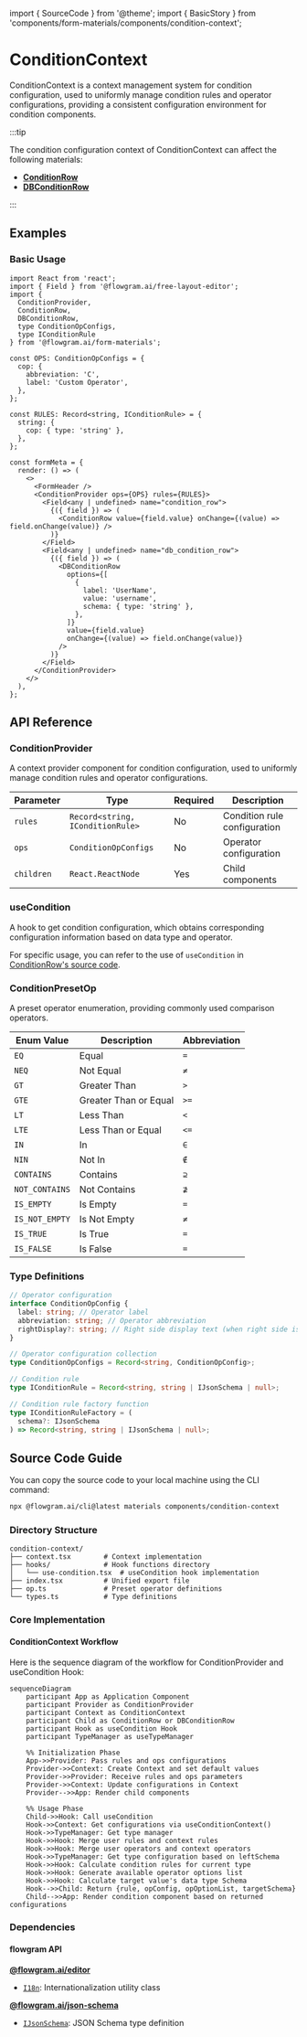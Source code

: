 import { SourceCode } from '@theme';
import { BasicStory } from 'components/form-materials/components/condition-context';

# ConditionContext

ConditionContext is a context management system for condition configuration, used to uniformly manage condition rules and operator configurations, providing a consistent configuration environment for condition components.

:::tip

The condition configuration context of ConditionContext can affect the following materials:

* [**ConditionRow**](/en/materials/components/condition-row.md)
* [**DBConditionRow**](/en/materials/components/db-condition-row.md)

:::

## Examples

### Basic Usage

<BasicStory />

```tsx pure title="form-meta.tsx"
import React from 'react';
import { Field } from '@flowgram.ai/free-layout-editor';
import {
  ConditionProvider,
  ConditionRow,
  DBConditionRow,
  type ConditionOpConfigs,
  type IConditionRule
} from '@flowgram.ai/form-materials';

const OPS: ConditionOpConfigs = {
  cop: {
    abbreviation: 'C',
    label: 'Custom Operator',
  },
};

const RULES: Record<string, IConditionRule> = {
  string: {
    cop: { type: 'string' },
  },
};

const formMeta = {
  render: () => (
    <>
      <FormHeader />
      <ConditionProvider ops={OPS} rules={RULES}>
        <Field<any | undefined> name="condition_row">
          {({ field }) => (
            <ConditionRow value={field.value} onChange={(value) => field.onChange(value)} />
          )}
        </Field>
        <Field<any | undefined> name="db_condition_row">
          {({ field }) => (
            <DBConditionRow
              options={[
                {
                  label: 'UserName',
                  value: 'username',
                  schema: { type: 'string' },
                },
              ]}
              value={field.value}
              onChange={(value) => field.onChange(value)}
            />
          )}
        </Field>
      </ConditionProvider>
    </>
  ),
};
```

## API Reference

### ConditionProvider

A context provider component for condition configuration, used to uniformly manage condition rules and operator configurations.

| Parameter | Type | Required | Description |
|-----------|------|----------|-------------|
| `rules` | `Record<string, IConditionRule>` | No | Condition rule configuration |
| `ops` | `ConditionOpConfigs` | No | Operator configuration |
| `children` | `React.ReactNode` | Yes | Child components |

### useCondition

A hook to get condition configuration, which obtains corresponding configuration information based on data type and operator.

For specific usage, you can refer to the use of `useCondition` in [ConditionRow's source code](https://github.com/bytedance/flowgram.ai/blob/main/packages/materials/form-materials/src/components/condition-row/index.tsx).

### ConditionPresetOp

A preset operator enumeration, providing commonly used comparison operators.

| Enum Value | Description | Abbreviation |
|------------|-------------|--------------|
| `EQ` | Equal | `=` |
| `NEQ` | Not Equal | `≠` |
| `GT` | Greater Than | `>` |
| `GTE` | Greater Than or Equal | `>=` |
| `LT` | Less Than | `<` |
| `LTE` | Less Than or Equal | `<=` |
| `IN` | In | `∈` |
| `NIN` | Not In | `∉` |
| `CONTAINS` | Contains | `⊇` |
| `NOT_CONTAINS` | Not Contains | `⊉` |
| `IS_EMPTY` | Is Empty | `=` |
| `IS_NOT_EMPTY` | Is Not Empty | `≠` |
| `IS_TRUE` | Is True | `=` |
| `IS_FALSE` | Is False | `=` |

### Type Definitions

```typescript
// Operator configuration
interface ConditionOpConfig {
  label: string; // Operator label
  abbreviation: string; // Operator abbreviation
  rightDisplay?: string; // Right side display text (when right side is not a value)
}

// Operator configuration collection
type ConditionOpConfigs = Record<string, ConditionOpConfig>;

// Condition rule
type IConditionRule = Record<string, string | IJsonSchema | null>;

// Condition rule factory function
type IConditionRuleFactory = (
  schema?: IJsonSchema
) => Record<string, string | IJsonSchema | null>;
```

## Source Code Guide

<SourceCode href="https://github.com/bytedance/flowgram.ai/tree/main/packages/materials/form-materials/src/components/condition-context" />

You can copy the source code to your local machine using the CLI command:

```bash
npx @flowgram.ai/cli@latest materials components/condition-context
```

### Directory Structure

```
condition-context/
├── context.tsx        # Context implementation
├── hooks/             # Hook functions directory
│   └── use-condition.tsx  # useCondition hook implementation
├── index.tsx          # Unified export file
├── op.ts              # Preset operator definitions
└── types.ts           # Type definitions
```

### Core Implementation

#### ConditionContext Workflow

Here is the sequence diagram of the workflow for ConditionProvider and useCondition Hook:

```mermaid
sequenceDiagram
    participant App as Application Component
    participant Provider as ConditionProvider
    participant Context as ConditionContext
    participant Child as ConditionRow or DBConditionRow
    participant Hook as useCondition Hook
    participant TypeManager as useTypeManager

    %% Initialization Phase
    App->>Provider: Pass rules and ops configurations
    Provider->>Context: Create Context and set default values
    Provider->>Provider: Receive rules and ops parameters
    Provider->>Context: Update configurations in Context
    Provider-->>App: Render child components

    %% Usage Phase
    Child->>Hook: Call useCondition
    Hook->>Context: Get configurations via useConditionContext()
    Hook->>TypeManager: Get type manager
    Hook->>Hook: Merge user rules and context rules
    Hook->>Hook: Merge user operators and context operators
    Hook->>TypeManager: Get type configuration based on leftSchema
    Hook->>Hook: Calculate condition rules for current type
    Hook->>Hook: Generate available operator options list
    Hook->>Hook: Calculate target value's data type Schema
    Hook-->>Child: Return {rule, opConfig, opOptionList, targetSchema}
    Child-->>App: Render condition component based on returned configurations

```

### Dependencies

#### flowgram API

[**@flowgram.ai/editor**](https://github.com/bytedance/flowgram.ai/tree/main/packages/client/editor)

* [`I18n`](https://flowgram.ai/auto-docs/editor/variables/I18n): Internationalization utility class

[**@flowgram.ai/json-schema**](https://github.com/bytedance/flowgram.ai/tree/main/packages/common/json-schema)

* [`IJsonSchema`](https://flowgram.ai/auto-docs/json-schema/types/IJsonSchema): JSON Schema type definition
